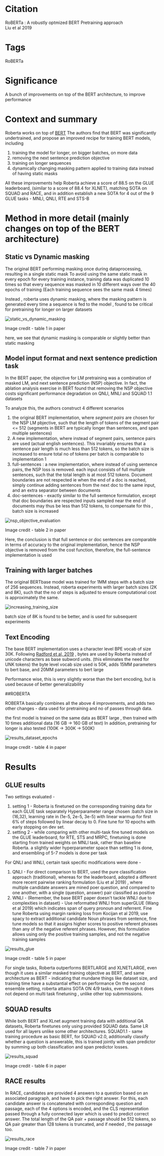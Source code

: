 # Citation  

RoBERTa :  A robustly optmized BERT Pretraining approach  
Liu et al 2019

# Tags  

RoBERTa

# Significance

A bunch of improvements on top of the BERT architecture, to improve performance 


# Context and summary  

Roberta works on top of [BERT](../bert_devlin_2018/bert_devlin_2018.md) 
The authors find that BERT was significantly undertrained, and propose an improved recipe for
training BERT models, including
1) training the model for longer, on bigger batches, on more data
2) removing the next sentence prediction objective
3) training on longer sequences
4) dynamically changing masking pattern applied to training data instead of having static masks

All these improvements help Roberta achieve a score of 88.5 on the GLUE leaderboard, (similar to a score of 88.4 for XLNET),
matching SOTA on SQUAD and RACE, and in addition establish a new SOTA for 4 out of the 9 GLUE tasks - MNLI, QNLI, RTE and STS-B



# Method in more detail   (mainly changes on top of the BERT architecture)

## Static vs Dynamic masking  

The original BERT performing masking once during dataprocessing, resulting in a single static mask
To avoid using the same static mask in every epoch for every training instance, training data was duplicated
10 times so that every sequence was masked in 10 different ways over the 40 epochs of training 
(Each training sequence sees the same mask 4 times) 

Instead , roberta uses dynamic masking, where the masking pattern is generated every time
a sequence is fed to the model , found to be critical for pretraining for longer on larger datasets   

![static_vs_dynamic_masking](roberta_pic1.png "Table 1")

Image credit - table 1 in paper  

here, we see that dynamic masking is comparable or slightly better than static masking


## Model input format and next sentence prediction task 

In the BERT paper, the objective for LM pretraining was a combination of masked LM, and next sentence prediction (NSP) objective. 
In fact, the ablation analysis exercise in BERT found that removing the NSP objective 
costs significant performance degradation on QNLI, MNLI and SQUAD 1.1 datasets

To analyze this, the authors construct 4 different scenarios 
1) the original BERT implementation, where *segment pairs* are chosen for the NSP LM pbjective, such that the length of tokens
of the segment pair <= 512 (segments in BERT are typically longer than sentences, and span multiple sentences)
2) A new implementation, where instead of segment pairs, sentence pairs are used (actual english sentences). This invariably
ensures that a sentence pair length is much less than 512 tokens, so the batch size is increased to ensure total no of tokens per batch
is comparable to implementation 1
3) full-sentences :  a new implementation, where instead of using sentence pairs, the NSP loss is removed. each input
consists of full multiple sentences, such that the total length is at most 512 tokens. Document boundaries
are not respected ie when the end of a doc is reached, simply continue adding sentences from the next doc to the same input, and an extra separator between documents
4) doc-sentences - exactly similar to the full sentence formulation, except that doc boundaries are respected
inputs sampled near the end of documents may thus be less than 512 tokens, to compensate for this , batch size is increased


![nsp_objective_evaluation](roberta_pic2.png "Table 2")

Image credit - table 2 in paper

Here, the conclusion is that full sentence or doc sentences are comparable in terms of accuracy to the original
implementation, hence the NSP objective is removed from the cost function, therefore, the full-sentence
implementation is used 



## Training with larger batches

The original BERTbase model was trained for 1MM steps with a batch size of 256 sequences. 
Instead, roberta experiments with larger batch sizes (2K and 8K), such that the no of steps is adjusted
to ensure computational cost is approximately the same. 

![increasing_training_size](roberta_pic3.png "Table 2")  

batch size of 8K is found to be better, and is used for subsequent experiments  

## Text Encoding  

The base BERT implementation uses a character level BPE vocab of size 30K. 
Following [Radford et al, 2019](../opengpt2_radford_2018/opengpt2_radford_2018.md) ,
bytes are used by Roberta instead of unicode characters as base subword units. (this eliminates the need for UNK tokens)
the byte level vocab size used is 50K, adds 15MM parameters to bert base, and 20MM parameters to bert large

Performance wise, this is very slightly worse than the bert encoding, but is used because
of better generalizability 


##ROBERTA

ROBERTA basically combines all the above 4 improvements,
and adds two other changes  - data used for pretraining and no of passes through data. 

the first model is trained on the same data as BERT large , then trained with 10 times additional data (16 GB -> 160 GB of text)
In addition, pretraining for longer is also tested (100K -> 300K -> 500K)


![results_dataset_epochs](roberta_pic4.png "Table 4")  

Image credit - table 4 in paper



# Results  

## GLUE results  

Two settings evaluated - 
1) setting 1 - Roberta is finetuned on the corresponding training data for each GLUE task separately 
Hyperparameter range chosen :batch size in (16,32), learning rate in (1e-5, 2e-5, 3e-5)
with linear warmup for first 6% of steps followed by linear decay to 0. Fine tune for 10 epochs
with early stopping on dev set. 
2) setting 2 - while comparing with other multi-task fine tuned models on the GLUE leaderboard, for RTE,
STS and MRPC,  finetuning is done starting from trained weights on MNLI task, rather than baseline Roberta.
a slightly wider hyperparameter space than setting 1 is done, and ensembling of 5-7 models is done per task


For QNLI and WNLI, certain task specific modifications were done - 
1) QNLI - For direct comparison to BERT, used the pure classification approach (traditional), whereas 
for the leaderboard, adopted a different more recent pairwise ranking formulation (Liu et al 2019) , where multiple candidate answers
are mined poer question, and compared to one another, with a single (question, answer) pair classified
as positive 
2) WNLI - (Remember, the base BERT paper doesn't tackle WNLI due to complexities in dataset) - 
Use reformatted WNLI from superGLUE (Wang et al 2019) which indicates span of query pronoun and referrent. 
Fine tune Roberta using margin ranking loss from Kocijan et al 2019, use spacy to extract additional candidate
Noun phrases from sentence, fine tune models so that it assigns higher scores to positive referent phrases 
than any of the negative referent phrases. However, this formulation allows using only the positive training
samples, and not the negative training samples 


![results_glue](roberta_pic5.png "Table 5")  

Image credit - table 5 in paper

For single tasks, Roberta outperforms BERTLARGE and XLNETLARGE, even though it uses a similar masked training
objective as BERT, and same architecture as BERT - indicating that mundane things like dataset size, and training time
have a substantial effect on performance 
On the second ensemble setting, roberta attains SOTA ON 4/9 tasks, even though  it does not depend on multi
task finetuning , unlike other top submmissions.  



## SQUAD results  

While both BERT and XLnet augment training data with additional QA datasets, Roberta finetunes
only using provided SQUAD data. Same LR used for all layers unlike some other architectures. 
SQUAD1.1 - same training procedure as basic BERT, for SQUAD v2.0, additionally classify whether a question
is answerable, this is trained jointly with span predictor by summing up both classification and
span predictor losses. 

![results_squad](roberta_pic6.png "Table 6")  

Image credit - table 6 in paper

## RACE results  

In RACE, candidates are provided 4 answers to a question based on an associated paragraph, and have
to pick the right answer. For this, each candidate answer is concatenated with corresponding question
and passage, each of the 4 options is encoded, and the CLS representation passed through a fully 
connected layer which is used to predict correct answer. The total length
of the QA pair + passage should be 512 tokens, so QA pair greater than 128 tokens is truncated, and if needed ,
the passage too.

![results_race](roberta_pic7.png "Table 7")  

Image credit - table 7 in paper


